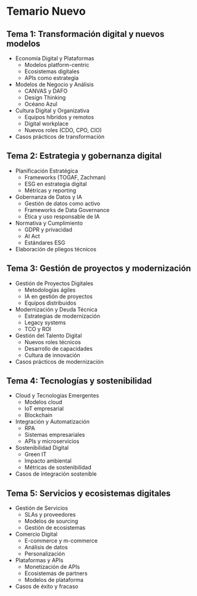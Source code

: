 # Temario Nuevo

## Tema 1: Transformación digital y nuevos modelos

- Economía Digital y Plataformas
  - Modelos platform-centric
  - Ecosistemas digitales
  - APIs como estrategia
- Modelos de Negocio y Análisis
  - CANVAS y DAFO
  - Design Thinking
  - Océano Azul
- Cultura Digital y Organizativa
  - Equipos híbridos y remotos
  - Digital workplace
  - Nuevos roles (CDO, CPO, CIO)
- Casos prácticos de transformación

## Tema 2: Estrategia y gobernanza digital

- Planificación Estratégica
  - Frameworks (TOGAF, Zachman)
  - ESG en estrategia digital
  - Métricas y reporting
- Gobernanza de Datos y IA
  - Gestión de datos como activo
  - Frameworks de Data Governance
  - Ética y uso responsable de IA
- Normativa y Cumplimiento
  - GDPR y privacidad
  - AI Act
  - Estándares ESG
- Elaboración de pliegos técnicos

## Tema 3: Gestión de proyectos y modernización

- Gestión de Proyectos Digitales
  - Metodologías ágiles
  - IA en gestión de proyectos
  - Equipos distribuidos
- Modernización y Deuda Técnica
  - Estrategias de modernización
  - Legacy systems
  - TCO y ROI
- Gestión del Talento Digital
  - Nuevos roles técnicos
  - Desarrollo de capacidades
  - Cultura de innovación
- Casos prácticos de modernización

## Tema 4: Tecnologías y sostenibilidad

- Cloud y Tecnologías Emergentes
  - Modelos cloud
  - IoT empresarial
  - Blockchain
- Integración y Automatización
  - RPA
  - Sistemas empresariales
  - APIs y microservicios
- Sostenibilidad Digital
  - Green IT
  - Impacto ambiental
  - Métricas de sostenibilidad
- Casos de integración sostenible

## Tema 5: Servicios y ecosistemas digitales

- Gestión de Servicios
  - SLAs y proveedores
  - Modelos de sourcing
  - Gestión de ecosistemas
- Comercio Digital
  - E-commerce y m-commerce
  - Análisis de datos
  - Personalización
- Plataformas y APIs
  - Monetización de APIs
  - Ecosistemas de partners
  - Modelos de plataforma
- Casos de éxito y fracaso